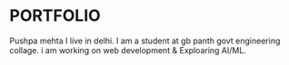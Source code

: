 # PORTFOLIO
Pushpa mehta
I live in delhi.
I am a student at gb panth govt engineering collage.
i am working on web development & Exploaring AI/ML.
